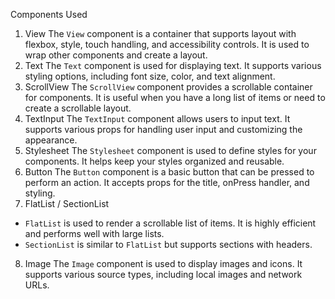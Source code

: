 Components Used
1. View
The `View` component is a container that supports layout with flexbox, style, touch handling, and accessibility controls. It is used to wrap other components and create a layout.
 2. Text
The `Text` component is used for displaying text. It supports various styling options, including font size, color, and text alignment.
 3. ScrollView
The `ScrollView` component provides a scrollable container for components. It is useful when you have a long list of items or need to create a scrollable layout.
4. TextInput
The `TextInput` component allows users to input text. It supports various props for handling user input and customizing the appearance.
5. Stylesheet
The `Stylesheet` component is used to define styles for your components. It helps keep your styles organized and reusable.
6. Button
The `Button` component is a basic button that can be pressed to perform an action. It accepts props for the title, onPress handler, and styling.
7. FlatList / SectionList
- `FlatList` is used to render a scrollable list of items. It is highly efficient and performs well with large lists.
- `SectionList` is similar to `FlatList` but supports sections with headers.
8. Image
The `Image` component is used to display images and icons. It supports various source types, including local images and network URLs.


